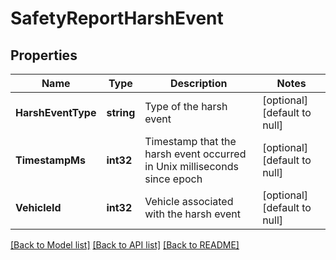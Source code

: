 # SafetyReportHarshEvent

## Properties
Name | Type | Description | Notes
------------ | ------------- | ------------- | -------------
**HarshEventType** | **string** | Type of the harsh event | [optional] [default to null]
**TimestampMs** | **int32** | Timestamp that the harsh event occurred in Unix milliseconds since epoch | [optional] [default to null]
**VehicleId** | **int32** | Vehicle associated with the harsh event | [optional] [default to null]

[[Back to Model list]](../README.md#documentation-for-models) [[Back to API list]](../README.md#documentation-for-api-endpoints) [[Back to README]](../README.md)


